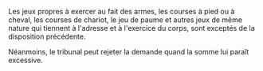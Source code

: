   
 Les jeux propres à exercer au fait des armes, les courses à pied ou à cheval, les courses de chariot, le jeu de paume et autres jeux de même nature qui tiennent à l'adresse et à l'exercice du corps, sont exceptés de la disposition précédente.  

  
 Néanmoins, le tribunal peut rejeter la demande quand la somme lui paraît excessive.  
